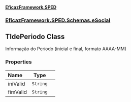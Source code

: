#### [EficazFramework.SPED](EficazFrameworkSPED.md 'EficazFramework SPED')
### [EficazFramework.SPED.Schemas.eSocial](EficazFramework.SPED.Schemas.eSocial.md 'EficazFramework.SPED.Schemas.eSocial')

## TIdePeriodo Class

Informação do Período (inicial e final, formato AAAA-MM)
### Properties

| Name | Type | |
| :--- | :---: | :--- |
| iniValid | `String` |  |
| fimValid | `String` |  |
